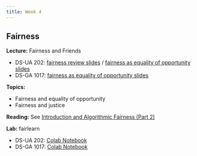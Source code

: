 ```yaml
---
title: Week 4
---
```


## Fairness

**Lecture:** Fairness and Friends

* DS-UA 202: [fairness review slides](../../../assets/4_fairness_review_202.pdf) / [fairness as equality of opportunity slides](../../../assets/4_fairness_eo_202.pdf)
* DS-GA 1017: [fairness as equality of opportunity slides](../../../assets/4_Fairness_1017.pdf)

**Topics:**

* Fairness and equality of opportunity
* Fairness and justice

**Reading:** See [Introduction and Algorithmic Fairness (Part 2)](../../../assets/fairness_reader_weeks3&4.pdf)

**Lab:** fairlearn

* DS-UA 202: [Colab Notebook](https://colab.research.google.com/drive/1_cKmYBThdBUUpeS0YIU6Hld9azqk6k_L#scrollTo=9Ws1B9ibP-yT)
* DS-GA 1017: [Colab Notebook](https://colab.research.google.com/drive/1fnZUIxV-1WB_elM73H2KoibRL5LhfvFF?usp=sharing)
